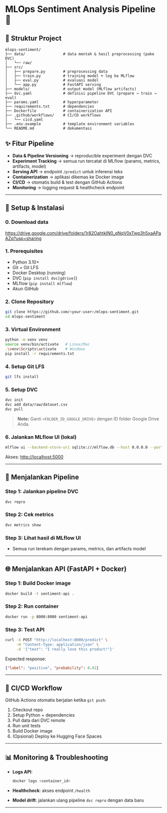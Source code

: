# MLOps Sentiment Analysis Pipeline 🚀
## 📂 Struktur Project

```
mlops-sentiment/
├── data/                 # data mentah & hasil preprocessing (pake DVC)
│   └── raw/
├── src/
│   ├── prepare.py        # preprocessing data
│   ├── train.py          # training model + log ke MLflow
│   ├── eval.py           # evaluasi model
│   └── app.py            # FastAPI serving
├── models/               # output model (MLflow artifacts)
├── dvc.yaml              # definisi pipeline DVC (prepare → train → eval)
├── params.yaml           # hyperparameter
├── requirements.txt      # dependencies
├── Dockerfile            # containerization API
├── .github/workflows/    # CI/CD workflows
│   └── cicd.yaml
├── .env.example          # template environment variables
└── README.md             # dokumentasi

````


## ✨ Fitur Pipeline

- **Data & Pipeline Versioning** → reproducible experiment dengan DVC
- **Experiment Tracking** → semua run tercatat di MLflow (params, metrics, artifacts, model)
- **Serving API** → endpoint `/predict` untuk inferensi teks
- **Containerization** → aplikasi dikemas ke Docker image
- **CI/CD** → otomatis build & test dengan GitHub Actions
- **Monitoring** → logging request & healthcheck endpoint

---

## 🔧 Setup & Instalasi

### 0. Download data
https://drive.google.com/drive/folders/1r82OahtkIN0_qNqV0xTwp3h5xaAPaAZq?usp=sharing

### 1. Prerequisites
- Python 3.10+
- Git + Git LFS
- Docker Desktop (running)
- DVC (`pip install dvc[gdrive]`)
- MLflow (`pip install mlflow`)
- Akun GitHub


### 2. Clone Repository
```bash
git clone https://github.com/<your-user>/mlops-sentiment.git
cd mlops-sentiment
````

### 3. Virtual Environment

```bash
python -m venv venv
source venv/bin/activate   # Linux/Mac
.\venv\Scripts\activate    # Windows
pip install -r requirements.txt
```

### 4. Setup Git LFS

```bash
git lfs install
```

### 5. Setup DVC

```bash
dvc init
dvc add data/raw/dataset.csv
dvc pull
```

> **Note:** Ganti `<FOLDER_ID_GOOGLE_DRIVE>` dengan ID folder Google Drive Anda.

### 6. Jalankan MLflow UI (lokal)

```bash
mlflow ui --backend-store-uri sqlite:///mlflow.db --host 0.0.0.0 --port 5000
```

Akses: [http://localhost:5000](http://localhost:5000)

---

## 🚀 Menjalankan Pipeline

### Step 1: Jalankan pipeline DVC

```bash
dvc repro
```

### Step 2: Cek metrics

```bash
dvc metrics show
```

### Step 3: Lihat hasil di MLflow UI

* Semua run terekam dengan params, metrics, dan artifacts model

---

## 🌐 Menjalankan API (FastAPI + Docker)

### Step 1: Build Docker image

```bash
docker build -t sentiment-api .
```

### Step 2: Run container

```bash
docker run -p 8000:8000 sentiment-api
```

### Step 3: Test API

```bash
curl -X POST "http://localhost:8000/predict" \
     -H "Content-Type: application/json" \
     -d '{"text": "I really love this product!"}'
```

Expected response:

```json
{"label": "positive", "probability": 0.92}
```

---

## 🔄 CI/CD Workflow

GitHub Actions otomatis berjalan ketika `git push`:

1. Checkout repo
2. Setup Python + dependencies
3. Pull data dari DVC remote
4. Run unit tests
5. Build Docker image
6. (Opsional) Deploy ke Hugging Face Spaces

---

## 📊 Monitoring & Troubleshooting

* **Logs API**:

  ```bash
  docker logs <container_id>
  ```
* **Healthcheck**: akses endpoint `/health`
* **Model drift**: jalankan ulang pipeline `dvc repro` dengan data baru


---


